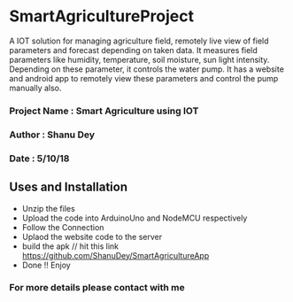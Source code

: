 # SmartAgricultureProject
A IOT solution for managing agriculture field, remotely live view of field parameters and forecast depending on taken data. It measures field parameters like humidity, temperature, soil moisture, sun light intensity. Depending on these parameter, it controls the water pump. It has a website and android app to remotely view these parameters and control the pump manually also.


### Project Name : Smart Agriculture using IOT
### Author : Shanu Dey
### Date : 5/10/18

## Uses and Installation
- Unzip the files
- Upload the code into ArduinoUno and NodeMCU respectively
- Follow the Connection
- Uplaod the website code to the server
- build the apk // hit this link https://github.com/ShanuDey/SmartAgricultureApp
- Done !! Enjoy

### For more details please contact with me
